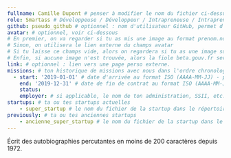 ```yaml
---
fullname: Camille Dupont # penser à modifier le nom du fichier ci-dessus en prenom.nom.md !
role: Smartass # Développeuse / Développeur / Intrapreneuse / Intrapreneur / Coach / Chargée de développement / Chargé de développement...
github: pseudo_github # optionnel : nom d'utilisateur GitHub, permet d'être ajouté automatiquement à l'organisation GitHub betagouv
avatar: # optionnel, voir ci-dessous
# En premier, on va regarder si tu as mis une image au format prenom.nom dans /img/authors/
# Sinon, on utilisera le lien externe du champs avatar
# Si tu laisse ce champs vide, alors on regardera si tu as une image sur GitHub
# Enfin, si aucune image n'est trouvée, alors la fiole beta.gouv.fr sera utilisée sur la page communauté
link: # optionnel : lien vers une page perso externe.
missions: # ton historique de missions avec nous dans l'ordre chronologique. Remplis déjà la première pour commencer !
  - start: '2019-01-01' # date d'arrivée au format ISO (AAAA-MM-JJ) - pense à bien garder les '' !
    end: '2019-12-31' # date de fin de contrat au format ISO (AAAA-MM-JJ) - pense à bien garder les '' !
    status:
    employer: # si applicable, le nom de ton administration, SSII, etc.
startups: # ta ou tes startups actuelles
    - super_startup # le nom du fichier de la startup dans le répertoire /content/_startups/ sans l'extension .md
previously: # ta ou tes anciennes startups
    - ancienne_super_startup # le nom du fichier de la startup dans le répertoire /content/_startups/ sans l'extension .md
---
```


Écrit des autobiographies percutantes en moins de 200 caractères depuis 1972.
